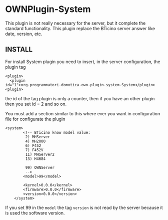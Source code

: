 OWNPlugin-System
================
This plugin is not really necessary for the server, but it complete the standard functionality.
This plugin replace the BTicino server answer like date, version, etc.

INSTALL
-------

For install System plugin you need to insert, in the server configuration, the plugin tag

```
<plugin>
  <plugin id="1">org.programmatori.domotica.own.plugin.system.System</plugin>
<plugin>
```

the id of the tag plugin is only a counter, then if you have an other plugin then you set id = 2 and so on.

You must add a section similar to this where ever you want in configuration file for configurate the plugin
```
<system>
	    <!-- BTicino know model value:
	     2) MHServer
		 4) MH2000
		 6) F452
		 7) F452V
		 11) MHServer2
		 13) H4684
		 
		 99) OWNServer
	     -->
		<model>99</model>
		
		<kernel>0.0.0</kernel>
		<firmware>0.0.0</firmware>
		<version>0.0.0</version>
	</system>
```

If you set 99 in the `model` the tag `version` is not read by the server because it is used the software version.
